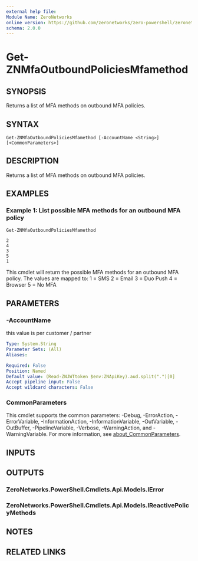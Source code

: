 ```yaml
---
external help file:
Module Name: ZeroNetworks
online version: https://github.com/zeronetworks/zero-powershell/zeronetworks/get-znmfaoutboundpoliciesmfamethod
schema: 2.0.0
---
```


# Get-ZNMfaOutboundPoliciesMfamethod

## SYNOPSIS
Returns a list of MFA methods on outbound MFA policies.

## SYNTAX

```
Get-ZNMfaOutboundPoliciesMfamethod [-AccountName <String>] [<CommonParameters>]
```

## DESCRIPTION
Returns a list of MFA methods on outbound MFA policies.

## EXAMPLES

### Example 1: List possible MFA methods for an outbound MFA policy
```powershell
Get-ZNMfaOutboundPoliciesMfamethod
```

```output
2
4
3
5
1
```

This cmdlet will return the possible MFA methods for an outbound MFA policy.
The values are mapped to:
1 = SMS
2 = Email
3 = Duo Push
4 = Browser
5 = No MFA

## PARAMETERS

### -AccountName
this value is per customer / partner

```yaml
Type: System.String
Parameter Sets: (All)
Aliases:

Required: False
Position: Named
Default value: (Read-ZNJWTtoken $env:ZNApiKey).aud.split(".")[0]
Accept pipeline input: False
Accept wildcard characters: False
```

### CommonParameters
This cmdlet supports the common parameters: -Debug, -ErrorAction, -ErrorVariable, -InformationAction, -InformationVariable, -OutVariable, -OutBuffer, -PipelineVariable, -Verbose, -WarningAction, and -WarningVariable. For more information, see [about_CommonParameters](http://go.microsoft.com/fwlink/?LinkID=113216).

## INPUTS

## OUTPUTS

### ZeroNetworks.PowerShell.Cmdlets.Api.Models.IError

### ZeroNetworks.PowerShell.Cmdlets.Api.Models.IReactivePolicyMethods

## NOTES

## RELATED LINKS


